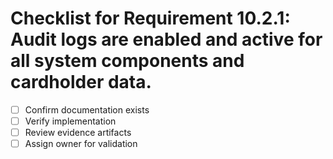 # Checklist for Requirement 10.2.1: Audit logs are enabled and active for all system components and cardholder data.

- [ ] Confirm documentation exists
- [ ] Verify implementation
- [ ] Review evidence artifacts
- [ ] Assign owner for validation
